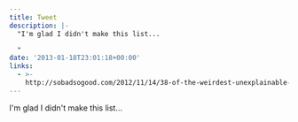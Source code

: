 ```yaml
---
title: Tweet
description: |-
  "I'm glad I didn't make this list...

  "
date: '2013-01-18T23:01:18+00:00'
links:
  - >-
    http://sobadsogood.com/2012/11/14/38-of-the-weirdest-unexplainable-images-on-the-internet/
---
```

I'm glad I didn't make this list...

